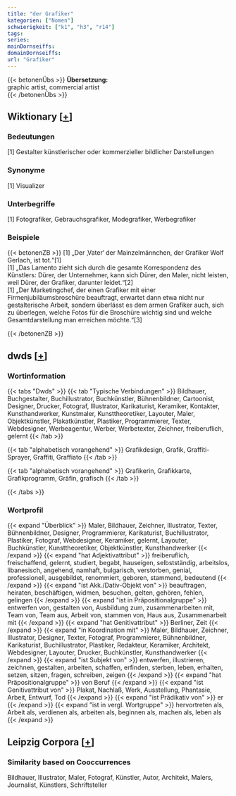 ```yaml
---
title: "der Grafiker"
kategorien: ["Nomen"]
schwierigkeit: ["k1", "h3", "r14"]
tags:
series:
mainDornseiffs:
domainDornseiffs:
url: "Grafiker"
---
```


{{< betonenÜbs >}}
**Übersetzung:**  
graphic artist, commercial artist  
{{< /betonenÜbs >}}

## Wiktionary [[+](https://de.wiktionary.org/wiki/Grafiker)]

### Bedeutungen
[1] Gestalter künstlerischer oder kommerzieller bildlicher Darstellungen  

### Synonyme
[1] Visualizer  

### Unterbegriffe
[1] Fotografiker, Gebrauchsgrafiker, Modegrafiker, Werbegrafiker  

### Beispiele
{{< betonenZB >}}
[1] „Der ‚Vater‘ der Mainzelmännchen, der Grafiker Wolf Gerlach, ist tot.“[1]  
[1] „Das Lamento zieht sich durch die gesamte Korrespondenz des Künstlers: Dürer, der Unternehmer, kann sich Dürer, den Maler, nicht leisten, weil Dürer, der Grafiker, darunter leidet.“[2]  
[1] „Der Marketingchef, der einen Grafiker mit einer Firmenjubiläumsbroschüre beauftragt, erwartet dann etwa nicht nur gestalterische Arbeit, sondern überlässt es dem armen Grafiker auch, sich zu überlegen, welche Fotos für die Broschüre wichtig sind und welche Gesamtdarstellung man erreichen möchte.“[3]  

{{< /betonenZB >}}


## dwds [[+](https://www.dwds.de/wb/Grafiker)]

### Wortinformation
{{< tabs "Dwds" >}}
{{< tab "Typische Verbindungen" >}}
Bildhauer, Buchgestalter, Buchillustrator, Buchkünstler, Bühnenbildner, Cartoonist, Designer, Drucker, Fotograf, Illustrator, Karikaturist, Keramiker, Kontakter, Kunsthandwerker, Kunstmaler, Kunsttheoretiker, Layouter, Maler, Objektkünstler, Plakatkünstler, Plastiker, Programmierer, Texter, Webdesigner, Werbeagentur, Werber, Werbetexter, Zeichner, freiberuflich, gelernt
{{< /tab >}}

{{< tab "alphabetisch vorangehend" >}}
Grafikdesign, Grafik, Graffiti-Sprayer, Graffiti, Graffiato
{{< /tab >}}

{{< tab "alphabetisch vorangehend" >}}
Grafikerin, Grafikkarte, Grafikprogramm, Gräfin, grafisch
{{< /tab >}}

{{< /tabs >}}

### Wortprofil
{{< expand "Überblick" >}} Maler, Bildhauer, Zeichner, Illustrator, Texter, Bühnenbildner, Designer, Programmierer, Karikaturist, Buchillustrator, Plastiker, Fotograf, Webdesigner, Keramiker, gelernt, Layouter, Buchkünstler, Kunsttheoretiker, Objektkünstler, Kunsthandwerker {{< /expand >}}
{{< expand "hat Adjektivattribut" >}} freiberuflich, freischaffend, gelernt, studiert, begabt, hauseigen, selbstständig, arbeitslos, libanesisch, angehend, namhaft, bulgarisch, verstorben, genial, professionell, ausgebildet, renommiert, geboren, stammend, bedeutend {{< /expand >}}
{{< expand "ist Akk./Dativ-Objekt von" >}} beauftragen, heiraten, beschäftigen, widmen, besuchen, gelten, gehören, fehlen, gelingen {{< /expand >}}
{{< expand "ist in Präpositionalgruppe" >}} entwerfen von, gestalten von, Ausbildung zum, zusammenarbeiten mit, Team von, Team aus, Arbeit von, stammen von, Haus aus, Zusammenarbeit mit {{< /expand >}}
{{< expand "hat Genitivattribut" >}} Berliner, Zeit {{< /expand >}}
{{< expand "in Koordination mit" >}} Maler, Bildhauer, Zeichner, Illustrator, Designer, Texter, Fotograf, Programmierer, Bühnenbildner, Karikaturist, Buchillustrator, Plastiker, Redakteur, Keramiker, Architekt, Webdesigner, Layouter, Drucker, Buchkünstler, Kunsthandwerker {{< /expand >}}
{{< expand "ist Subjekt von" >}} entwerfen, illustrieren, zeichnen, gestalten, arbeiten, schaffen, erfinden, sterben, leben, erhalten, setzen, sitzen, fragen, schreiben, zeigen {{< /expand >}}
{{< expand "hat Präpositionalgruppe" >}} von Beruf {{< /expand >}}
{{< expand "ist Genitivattribut von" >}} Plakat, Nachlaß, Werk, Ausstellung, Phantasie, Arbeit, Entwurf, Tod {{< /expand >}}
{{< expand "ist Prädikativ von" >}} er {{< /expand >}}
{{< expand "ist in vergl. Wortgruppe" >}} hervortreten als, Arbeit als, verdienen als, arbeiten als, beginnen als, machen als, leben als {{< /expand >}}

## Leipzig Corpora [[+](https://corpora.uni-leipzig.de/en/res?word=Grafiker&corpusId=deu_newscrawl-public_2018)]


### Similarity based on Cooccurrences
Bildhauer, Illustrator, Maler, Fotograf, Künstler, Autor, Architekt, Malers, Journalist, Künstlers, Schriftsteller

